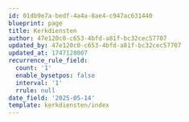 ```yaml
---
id: 01db9e7a-bedf-4a4a-8ae4-c947ac631440
blueprint: page
title: Kerkdiensten
author: 47e120c0-c653-4bfd-a81f-bc32cec57707
updated_by: 47e120c0-c653-4bfd-a81f-bc32cec57707
updated_at: 1747128007
recurrence_rule_field:
  count: '1'
  enable_bysetpos: false
  interval: '1'
  rrule: null
date_field: '2025-05-14'
template: kerkdiensten/index
---
```

